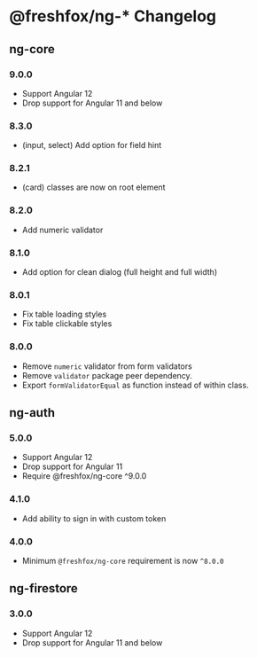 # @freshfox/ng-* Changelog

## ng-core

### 9.0.0
- Support Angular 12
- Drop support for Angular 11 and below

### 8.3.0
- (input, select) Add option for field hint 

### 8.2.1
- (card) classes are now on root element

### 8.2.0
- Add numeric validator

### 8.1.0
- Add option for clean dialog (full height and full width)

### 8.0.1
- Fix table loading styles
- Fix table clickable styles

### 8.0.0
- Remove `numeric` validator from form validators
- Remove `validator` package peer dependency.
- Export `formValidatorEqual` as function instead of within class.

## ng-auth
### 5.0.0
- Support Angular 12
- Drop support for Angular 11
- Require @freshfox/ng-core ^9.0.0

### 4.1.0
- Add ability to sign in with custom token

### 4.0.0
- Minimum `@freshfox/ng-core` requirement is now `^8.0.0`

## ng-firestore
### 3.0.0
- Support Angular 12
- Drop support for Angular 11 and below
